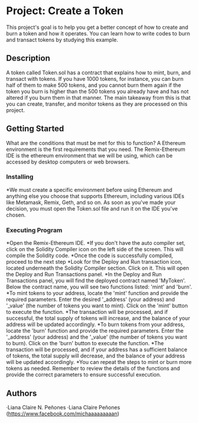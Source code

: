# Project: Create a Token
This project's goal is to help you get a better concept of how to create and burn a token and how it operates. You can learn how to write codes to burn and transact tokens by studying this example.
## Description
A token called Token.sol has a contract that explains how to mint, burn, and transact with tokens. If you have 1000 tokens, for instance, you can burn half of them to make 500 tokens, and you cannot burn them again if the token you burn is higher than the 500 tokens you already have and has not altered if you burn them in that manner. The main takeaway from this is that you can create, transfer, and monitor tokens as they are processed on this project.
## Getting Started
What are the conditions that must be met for this to function? A Ethereum environment is the first requirements that you need. The Remix-Ethereum IDE is the ethereum environment that we will be using, which can be accessed by desktop computers or web browsers.
### Installing
*We must create a specific environment before using Ethereum and anything else you choose that supports Ethereum, including various IDEs like Metamask, Remix, Geth, and so on. As soon as you've made your decision, you must open the Token.sol file and run it on the IDE you've chosen.
### Executing Program
*Open the Remix-Ethereum IDE.
*If you don't have the auto compiler set, click on the Solidity Compiler icon on the left side of the screen. This will compile the Solidity code.
*Once the code is successfully compiled, proceed to the next step
*Look for the Deploy and Run transaction icon, located underneath the Solidity Compiler section. Click on it. This will open the Deploy and Run Transactions panel.
*In the Deploy and Run Transactions panel, you will find the deployed contract named 'MyToken'. Below the contract name, you will see two functions listed: 'mint' and 'burn'.
*To mint tokens to your address, locate the 'mint' function and provide the required parameters. Enter the desired '_address' (your address) and '_value' (the number of tokens you want to mint). Click on the 'mint' button to execute the function.
*The transaction will be processed, and if successful, the total supply of tokens will increase, and the balance of your address will be updated accordingly.
*To burn tokens from your address, locate the 'burn' function and provide the required parameters. Enter the '_address' (your address) and the '_value' (the number of tokens you want to burn). Click on the 'burn' button to execute the function.
*The transaction will be processed, and if your address has a sufficient balance of tokens, the total supply will decrease, and the balance of your address will be updated accordingly.
*You can repeat the steps to mint or burn more tokens as needed.
Remember to review the details of the functions and provide the correct parameters to ensure successful execution.
## Authors
·Liana Claire N. Peñones
·Liana Claire Peñones (https://www.facebook.com/michaaaaaaaaan)
